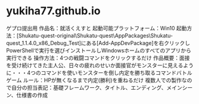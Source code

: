 # yukiha77.github.io
ゲプロ提出用
作品名：就活くえすと
起動可能プラットフォーム：Win10
起動方法：[Shukatu-quest-original\Shukatu-quest\AppPackages\Shukatu-quest_1.1.4.0_x86_Debug_Test]にある[Add-AppDevPackage]を右クリックしPowerShellで実行を選びインストールしWindowsホームのすべてのアプリから実行できる
操作方法：4つの戦闘コマンドをクリックするだけ
作品概要：面接を受け続けてきた主人公、日々の疲れのせいか面接官がモンスターに見えるように・・・4つのコマンドを使いモンスターを倒し内定を勝ち取るコマンドバトルゲーム
ルール：HPが無くなるまで内定(勝利)を重ねるだけ
複数人での製作なので自分の担当表記：基礎フレームワーク、タイトル、エンディング、メインシーン、仕様書の作成
